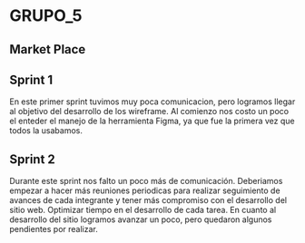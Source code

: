 # GRUPO_5
## Market Place

## Sprint 1

En este primer sprint tuvimos muy poca comunicacion, pero logramos llegar al objetivo del desarrollo de los wireframe. Al comienzo nos costo un poco el enteder el manejo de la herramienta Figma, ya que fue la primera vez que todos la usabamos.

## Sprint 2

Durante este sprint nos falto un poco más de comunicación. Deberiamos empezar a hacer más reuniones periodicas para realizar seguimiento de avances de cada integrante y tener más compromiso con el desarrollo del sitio web. Optimizar tiempo en el desarrollo de cada tarea. En cuanto al desarrollo del sitio logramos avanzar un poco, pero quedaron algunos pendientes por realizar.